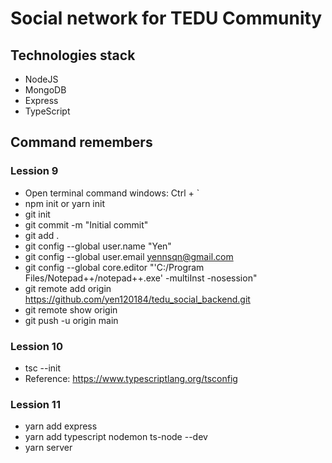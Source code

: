 # Social network for TEDU Community

## Technologies stack

- NodeJS
- MongoDB
- Express
- TypeScript

## Command remembers

### Lession 9

- Open terminal command windows: Ctrl + `
- npm init or yarn init
- git init
- git commit -m "Initial commit"
- git add .
- git config --global user.name "Yen"
- git config --global user.email yennsqn@gmail.com
- git config --global core.editor "'C:/Program Files/Notepad++/notepad++.exe' -multiInst -nosession"
- git remote add origin https://github.com/yen120184/tedu_social_backend.git
- git remote show origin
- git push -u origin main

### Lession 10

- tsc --init
- Reference: https://www.typescriptlang.org/tsconfig

### Lession 11

- yarn add express
- yarn add typescript nodemon ts-node --dev
- yarn server
